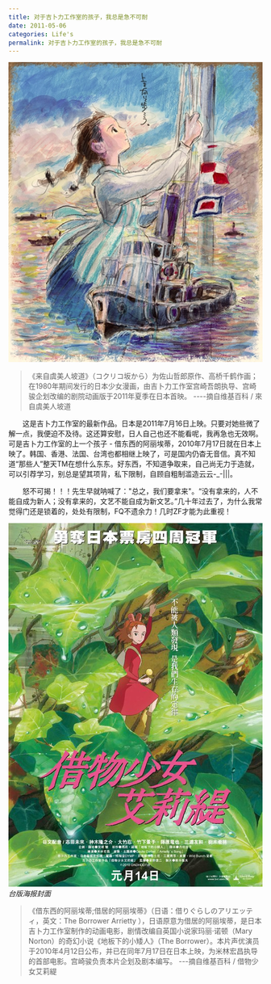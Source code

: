 ```yaml
---
title: 对于吉卜力工作室的孩子，我总是急不可耐
date: 2011-05-06
categories: Life's
permalink: 对于吉卜力工作室的孩子，我总是急不可耐
---
```


![](/image/图/对于吉卜力工作室的孩子，我总是急不可耐01.jpg)

>《来自虞美人坡道》（コクリコ坂から）为佐山哲郎原作、高桥千鹤作画；在1980年期间发行的日本少女漫画，由吉卜力工作室宫崎吾朗执导、宫崎骏企划改编的剧院动画版于2011年夏季在日本首映。           ----摘自维基百科 / 來自虞美人坡道

　　这是吉卜力工作室的最新作品。日本是2011年7月16日上映。只要对她些微了解一点，我便迫不及待。这还算安慰，日人自己也还不能看呢，我再急也无效啊。可是吉卜力工作室的上一个孩子 - 借东西的阿丽埃蒂，2010年7月17日就在日本上映了。韩国、香港、法国、台湾也都相继上映了，可是国内仍杳无音信。真不知道“那些人”整天TM在想什么东东。好东西，不知道争取来，自己尚无力于造就，可以引荐学习，别总是望其项背，私下限制，自顾自粗制滥造云云-_-|||。

　　怒不可揭！！！先生早就呐喊了："总之，我们要拿来"。“没有拿来的，人不能自成为新人；没有拿来的，文艺不能自成为新文艺。”几十年过去了，为什么我常觉得门还是锁着的，处处有限制，FQ不遗余力！几时ZF才能为此重视！

![](/image/图/对于吉卜力工作室的孩子，我总是急不可耐02.jpg)
*台版海报封面*

>《借东西的阿丽埃蒂;借居的阿丽埃蒂》（日语：借りぐらしのアリエッティ，英文：The Borrower Arrietty ），日语原意为借居的阿丽埃蒂，是日本吉卜力工作室制作的动画电影，剧情改编自英国小说家玛丽·诺顿（Mary Norton）的奇幻小说《地板下的小矮人》（The Borrower）。本片声优演员于2010年4月12日公布，并已在同年7月17日在日本上映，为米林宏昌执导的首部电影。宫崎骏负责本片企划及剧本编写。    ---摘自维基百科 / 借物少女艾莉緹
